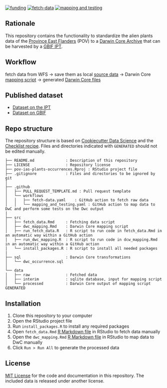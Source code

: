 [![funding](https://img.shields.io/static/v1?label=published+through&message=LIFE+RIPARIAS&labelColor=00a58d&color=ffffff)](https://www.riparias.be/)
[![fetch-data](https://github.com/riparias/pov-ias-plants-occurrences/actions/workflows/fetch-data.yaml/badge.svg)](https://github.com/riparias/pov-ias-plants-occurrences/actions/workflows/fetch-data.yaml)
[![mapping and testing](https://github.com/riparias/pov-ias-plants-occurrences/actions/workflows/mapping_and_testing.yaml/badge.svg)](https://github.com/riparias/pov-ias-plants-occurrences/actions/workflows/mapping_and_testing.yaml)

## Rationale

This repository contains the functionality to standardize the alien plants data of the [Province East Flanders](https://www.oost-vlaanderen.be/) (POV) to a [Darwin Core Archive](https://ipt.gbif.org/manual/en/ipt/2.5/dwca-guide) that can be harvested by a [GBIF IPT](https://ipt.gbif.org/manual/en/ipt/2.5/).

## Workflow

fetch data from WFS → save them as local [source data](data/raw) → Darwin Core [mapping script](src/dwc_mapping.Rmd) → generated [Darwin Core files](data/processed)


## Published dataset

* [Dataset on the IPT](https://ipt.inbo.be/resource?r=pcm-ias-plant-occurrences)
* [Dataset on GBIF](https://doi.org/10.15468/29cggt)

## Repo structure

The repository structure is based on [Cookiecutter Data Science](http://drivendata.github.io/cookiecutter-data-science/) and the [Checklist recipe](https://github.com/trias-project/checklist-recipe). Files and directories indicated with `GENERATED` should not be edited manually.

```
├── README.md              : Description of this repository
├── LICENSE                : Repository license
├── pov-ias-plants-occurrences.Rproj : RStudio project file
├── .gitignore             : Files and directories to be ignored by git
│
├── .github                
│   ├── PULL_REQUEST_TEMPLATE.md : Pull request template
│   └── workflows
│   │   ├── fetch-data.yaml    : GitHub action to fetch raw data
│   │   └── mapping_and_testing.yaml : GitHub action to map data to DwC and perform some tests on the Dwc output
|
├── src
│   ├── fetch_data.Rmd     : Fetching data script
│   ├── dwc_mapping.Rmd    : Darwin Core mapping script
│   ├── run_fetch_data.R   : R script to run code in fetch_data.Rmd in an automatic way within a GitHub action
│   ├── run_dwc_mapping.R  : R script to run code in dcw_mapping.Rmd in an automatic way within a GitHub action
│   └── install_packages.R : R script to install all needed packages
|
├── sql                    : Darwin Core transformations
│   └── dwc_occurrence.sql
│   
└── data
│   ├── raw                : Fetched data
│   ├── interim            : sqlite database, input for mapping script
│   └── processed          : Darwin Core output of mapping script GENERATED
```

## Installation

1. Clone this repository to your computer
2. Open the RStudio project file
3. Run `install_packages.R` to install any required packages
4. Open `fetch_data.Rmd` [R Markdown file](https://rmarkdown.rstudio.com/) in RStudio to fetch data manually
5. Open the `dwc_mapping.Rmd` [R Markdown file](https://rmarkdown.rstudio.com/) in RStudio to map data to DwC manually
6. Click `Run > Run All` to generate the processed data

## License

[MIT License](LICENSE) for the code and documentation in this repository. The included data is released under another license.
